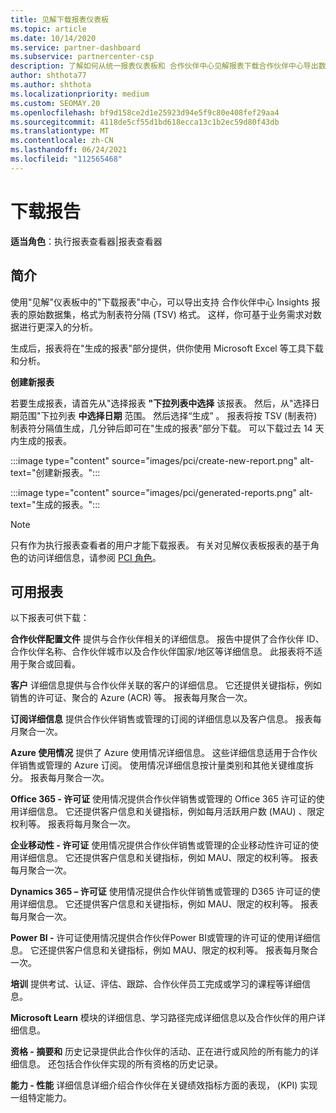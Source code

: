 ```yaml
---
title: 见解下载报表仪表板
ms.topic: article
ms.date: 10/14/2020
ms.service: partner-dashboard
ms.subservice: partnercenter-csp
description: 了解如何从统一报表仪表板和 合作伙伴中心见解报表下载合作伙伴中心导出数据。
author: shthota77
ms.author: shthota
ms.localizationpriority: medium
ms.custom: SEOMAY.20
ms.openlocfilehash: bf9d158ce2d1e25923d94e5f9c80e408fef29aa4
ms.sourcegitcommit: 4118de5cf55d1bd618ecca13c1b2ec59d80f43db
ms.translationtype: MT
ms.contentlocale: zh-CN
ms.lasthandoff: 06/24/2021
ms.locfileid: "112565468"
---
```

# <a name="download-reports"></a>下载报告

**适当角色**：执行报表查看器|报表查看器

## <a name="introduction"></a>简介

使用"见解"仪表板中的"下载报表"中心，可以导出支持 合作伙伴中心 Insights 报表的原始数据集，格式为制表符分隔 (TSV) 格式。 这样，你可基于业务需求对数据进行更深入的分析。

生成后，报表将在"生成的报表"部分提供，供你使用 Microsoft Excel 等工具下载和分析。

**创建新报表**

若要生成报表，请首先从"选择报表 **"下拉列表中选择** 该报表。 然后，从"选择日期范围"下拉列表 **中选择日期** 范围。 然后选择“生成”  。 报表将按 TSV (制表符) 制表符分隔值生成，几分钟后即可在"生成的报表"部分下载。  可以下载过去 14 天内生成的报表。

:::image type="content" source="images/pci/create-new-report.png" alt-text="创建新报表。":::

:::image type="content" source="images/pci/generated-reports.png" alt-text="生成的报表。":::

>[!NOTE] 
>只有作为执行报表查看者的用户才能下载报表。 有关对见解仪表板报表的基于角色的访问详细信息，请参阅 [PCI 角色](pci-roles.md)。 

## <a name="available-reports"></a>可用报表

以下报表可供下载：

**合作伙伴配置文件** 提供与合作伙伴相关的详细信息。 报告中提供了合作伙伴 ID、合作伙伴名称、合作伙伴城市以及合作伙伴国家/地区等详细信息。 此报表将不适用于聚合或回看。

**客户** 详细信息提供与合作伙伴关联的客户的详细信息。 它还提供关键指标，例如销售的许可证、聚合的 Azure (ACR) 等。 报表每月聚合一次。

**订阅详细信息** 提供合作伙伴销售或管理的订阅的详细信息以及客户信息。 报表每月聚合一次。

**Azure 使用情况** 提供了 Azure 使用情况详细信息。 这些详细信息适用于合作伙伴销售或管理的 Azure 订阅。 使用情况详细信息按计量类别和其他关键维度拆分。 报表每月聚合一次。

**Office 365 - 许可证** 使用情况提供合作伙伴销售或管理的 Office 365 许可证的使用详细信息。 它还提供客户信息和关键指标，例如每月活跃用户数 (MAU) 、限定权利等。 报表将每月聚合一次。

**企业移动性 - 许可证**  使用情况提供合作伙伴销售或管理的企业移动性许可证的使用详细信息。 它还提供客户信息和关键指标，例如 MAU、限定的权利等。 报表每月聚合一次。

**Dynamics 365 – 许可证** 使用情况提供合作伙伴销售或管理的 D365 许可证的使用详细信息。 它还提供客户信息和关键指标，例如 MAU、限定的权利等。 报表每月聚合一次。

**Power BI -** 许可证使用情况提供合作伙伴Power BI或管理的许可证的使用详细信息。 它还提供客户信息和关键指标，例如 MAU、限定的权利等。 报表每月聚合一次。

**培训** 提供考试、认证、评估、跟踪、合作伙伴员工完成或学习的课程等详细信息。

**Microsoft Learn** 模块的详细信息、学习路径完成详细信息以及合作伙伴的用户详细信息。

**资格 - 摘要和** 历史记录提供此合作伙伴的活动、正在进行或风险的所有能力的详细信息。 还包括合作伙伴实现的所有资格的历史记录。

**能力 - 性能** 详细信息详细介绍合作伙伴在关键绩效指标方面的表现， (KPI) 实现一组特定能力。

